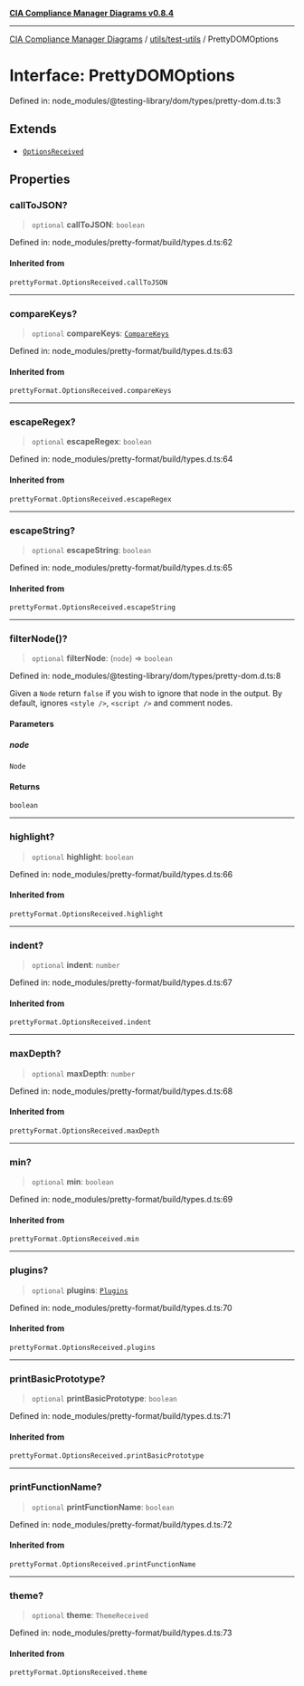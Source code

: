 [**CIA Compliance Manager Diagrams v0.8.4**](../../../README.md)

***

[CIA Compliance Manager Diagrams](../../../modules.md) / [utils/test-utils](../README.md) / PrettyDOMOptions

# Interface: PrettyDOMOptions

Defined in: node\_modules/@testing-library/dom/types/pretty-dom.d.ts:3

## Extends

- [`OptionsReceived`](../namespaces/prettyFormat/type-aliases/OptionsReceived.md)

## Properties

### callToJSON?

> `optional` **callToJSON**: `boolean`

Defined in: node\_modules/pretty-format/build/types.d.ts:62

#### Inherited from

`prettyFormat.OptionsReceived.callToJSON`

***

### compareKeys?

> `optional` **compareKeys**: [`CompareKeys`](../namespaces/prettyFormat/type-aliases/CompareKeys.md)

Defined in: node\_modules/pretty-format/build/types.d.ts:63

#### Inherited from

`prettyFormat.OptionsReceived.compareKeys`

***

### escapeRegex?

> `optional` **escapeRegex**: `boolean`

Defined in: node\_modules/pretty-format/build/types.d.ts:64

#### Inherited from

`prettyFormat.OptionsReceived.escapeRegex`

***

### escapeString?

> `optional` **escapeString**: `boolean`

Defined in: node\_modules/pretty-format/build/types.d.ts:65

#### Inherited from

`prettyFormat.OptionsReceived.escapeString`

***

### filterNode()?

> `optional` **filterNode**: (`node`) => `boolean`

Defined in: node\_modules/@testing-library/dom/types/pretty-dom.d.ts:8

Given a `Node` return `false` if you wish to ignore that node in the output.
By default, ignores `<style />`, `<script />` and comment nodes.

#### Parameters

##### node

`Node`

#### Returns

`boolean`

***

### highlight?

> `optional` **highlight**: `boolean`

Defined in: node\_modules/pretty-format/build/types.d.ts:66

#### Inherited from

`prettyFormat.OptionsReceived.highlight`

***

### indent?

> `optional` **indent**: `number`

Defined in: node\_modules/pretty-format/build/types.d.ts:67

#### Inherited from

`prettyFormat.OptionsReceived.indent`

***

### maxDepth?

> `optional` **maxDepth**: `number`

Defined in: node\_modules/pretty-format/build/types.d.ts:68

#### Inherited from

`prettyFormat.OptionsReceived.maxDepth`

***

### min?

> `optional` **min**: `boolean`

Defined in: node\_modules/pretty-format/build/types.d.ts:69

#### Inherited from

`prettyFormat.OptionsReceived.min`

***

### plugins?

> `optional` **plugins**: [`Plugins`](../namespaces/prettyFormat/type-aliases/Plugins.md)

Defined in: node\_modules/pretty-format/build/types.d.ts:70

#### Inherited from

`prettyFormat.OptionsReceived.plugins`

***

### printBasicPrototype?

> `optional` **printBasicPrototype**: `boolean`

Defined in: node\_modules/pretty-format/build/types.d.ts:71

#### Inherited from

`prettyFormat.OptionsReceived.printBasicPrototype`

***

### printFunctionName?

> `optional` **printFunctionName**: `boolean`

Defined in: node\_modules/pretty-format/build/types.d.ts:72

#### Inherited from

`prettyFormat.OptionsReceived.printFunctionName`

***

### theme?

> `optional` **theme**: `ThemeReceived`

Defined in: node\_modules/pretty-format/build/types.d.ts:73

#### Inherited from

`prettyFormat.OptionsReceived.theme`
